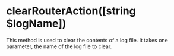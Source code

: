# clearRouterAction([string $logName])
This method is used to clear the contents of a log file. It takes one parameter, the name of the log file to clear.
